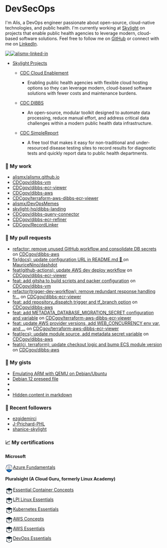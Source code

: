 # DevSecOps

I'm Alis, a DevOps engineer passionate about open-source, cloud-native technologies, and public health. I'm currently working at [Skylight](https://skylight.digital) on projects that enable public health agencies to leverage modern, cloud-based software solutions. Feel free to follow me on [GitHub](https://github.com/alismx) or connect with me on [LinkedIn](https://www.linkedin.com/in/alismx). 

[<img align="left" href="https://github.com/alismx" src="https://img.shields.io/badge/GitHub-181717.svg?style=for-the-badge&logo=GitHub&logoColor=white" />](https://github.com/alismx)

[<img alt="alismx-linked-in" src="https://img.shields.io/badge/linkedin-%230077B5.svg?&style=for-the-badge&logo=linkedin&logoColor=white" />](https://www.linkedin.com/in/alismx)<br>

- [Skylight Projects](https://skylight.digital/work/team-member/alis-akers/)

  - [CDC Cloud Enablement](https://skylight.digital/work/experience/cdc-dibbs-cloud-enablement/)
    - Enabling public health agencies with flexible cloud hosting options so they can leverage modern, cloud-based software solutions with fewer costs and maintenance burdens.

  - [CDC DIBBS](https://skylight.digital/work/experience/cdc-dibbs/)
    - An open-source, modular toolkit designed to automate data processing, reduce manual effort, and address critical data challenges within a modern public health data infrastructure.

  - [CDC SimpleReport](https://skylight.digital/work/experience/cdc-simplereport/)
    - A free tool that makes it easy for non-traditional and under-resourced disease testing sites to record results for diagnostic tests and quickly report data to public health departments.

### 🚀 My work

- [alismx/alismx.github.io](https://github.com/alismx/alismx.github.io)
- [CDCgov/dibbs-vm](https://github.com/CDCgov/dibbs-vm)
- [CDCgov/dibbs-ecr-viewer](https://github.com/CDCgov/dibbs-ecr-viewer)
- [CDCgov/dibbs-aws](https://github.com/CDCgov/dibbs-aws)
- [CDCgov/terraform-aws-dibbs-ecr-viewer](https://github.com/CDCgov/terraform-aws-dibbs-ecr-viewer)
- [alismx/DevOpsMemes](https://github.com/alismx/DevOpsMemes)
- [skylight-hq/dibbs-landing](https://github.com/skylight-hq/dibbs-landing)
- [CDCgov/dibbs-query-connector](https://github.com/CDCgov/dibbs-query-connector)
- [CDCgov/dibbs-ecr-refiner](https://github.com/CDCgov/dibbs-ecr-refiner)
- [CDCgov/RecordLinker](https://github.com/CDCgov/RecordLinker)

### 🌱 My pull requests

- [refactor: remove unused GitHub workflow and consolidate DB secrets](https://github.com/CDCgov/dibbs-aws/pull/75) on [CDCgov/dibbs-aws](https://github.com/CDCgov/dibbs-aws)
- [fix(docs): update configuration URL in README.md 📜 ](https://github.com/MauriceNino/dashdot/pull/1227) on [MauriceNino/dashdot](https://github.com/MauriceNino/dashdot)
- [feat(github-actions): update AWS dev deploy workflow](https://github.com/CDCgov/dibbs-ecr-viewer/pull/942) on [CDCgov/dibbs-ecr-viewer](https://github.com/CDCgov/dibbs-ecr-viewer)
- [feat: add gitsha to build scripts and packer configuration](https://github.com/CDCgov/dibbs-vm/pull/73) on [CDCgov/dibbs-vm](https://github.com/CDCgov/dibbs-vm)
- [refactor(trigger-dev-workflow): remove redundant response handling fr…](https://github.com/CDCgov/dibbs-ecr-viewer/pull/927) on [CDCgov/dibbs-ecr-viewer](https://github.com/CDCgov/dibbs-ecr-viewer)
- [feat: add repository_dispatch trigger and tf_branch option](https://github.com/CDCgov/dibbs-aws/pull/72) on [CDCgov/dibbs-aws](https://github.com/CDCgov/dibbs-aws)
- [feat: add METADATA_DATABASE_MIGRATION_SECRET configuration and variable](https://github.com/CDCgov/terraform-aws-dibbs-ecr-viewer/pull/36) on [CDCgov/terraform-aws-dibbs-ecr-viewer](https://github.com/CDCgov/terraform-aws-dibbs-ecr-viewer)
- [feat: update AWS provider versions, add WEB_CONCURRENCY env var, and …](https://github.com/CDCgov/terraform-aws-dibbs-ecr-viewer/pull/35) on [CDCgov/terraform-aws-dibbs-ecr-viewer](https://github.com/CDCgov/terraform-aws-dibbs-ecr-viewer)
- [feat(ecs): update module source, add metadata secret variable](https://github.com/CDCgov/dibbs-aws/pull/71) on [CDCgov/dibbs-aws](https://github.com/CDCgov/dibbs-aws)
- [feat(ci, terraform): update checkout logic and bump ECS module version](https://github.com/CDCgov/dibbs-aws/pull/70) on [CDCgov/dibbs-aws](https://github.com/CDCgov/dibbs-aws)

### 📓 My gists

- [Emulating ARM with QEMU on Debian/Ubuntu](https://gist.github.com/3107fdd62a87607d7cc7b1368d84fc52)
- [Debian 12 preseed file](https://gist.github.com/717776684587d3467b8c3980d2cba4e3)
- [](https://gist.github.com/eb554c67c7013b27c0e16461c3321df9)
- [](https://gist.github.com/a8c473968f0d87c0532944017f844363)
- [Hidden content in markdown](https://gist.github.com/cffeb79c933f98279c46906f390fd3a0)

### 👯 Recent followers

- [ezgidemirci](https://github.com/ezgidemirci)
- [J-Prichard-PHL](https://github.com/J-Prichard-PHL)
- [shanice-skylight](https://github.com/shanice-skylight)

### 📈 My certifications

#### Microsoft

[<img align="left" alt="azure-fundamentals" width="25" src="./assets/azurefundamentals.png" />Azure Fundamentals](https://www.credly.com/badges/460c0273-ed19-4f0c-8d38-4ee994dfeb22/public_url)

#### Pluralsight (A Cloud Guru, formerly Linux Academy)

[<img align="left" alt="Essential-Container-Concepts" width="25" src="./assets/linuxacademy.jpeg" />Essential Container Concepts](https://app.pluralsight.com/profile/alismx)

[<img align="left" alt="LPI-Linux-Essentials" width="25" src="./assets/linuxacademy.jpeg" />LPI Linux Essentials](https://app.pluralsight.com/profile/alismx)

[<img align="left" alt="Kubernetes-Essentials" width="25" src="./assets/linuxacademy.jpeg" />Kubernetes Essentials](https://app.pluralsight.com/profile/alismx)

[<img align="left" alt="AWS-Concepts" width="25" src="./assets/linuxacademy.jpeg" />AWS Concepts](https://app.pluralsight.com/profile/alismx)

[<img align="left" alt="AWS-Essentials" width="25" src="./assets/linuxacademy.jpeg" />AWS Essentials](https://app.pluralsight.com/profile/alismx)

[<img align="left" alt="DevOps-Essentials" width="25" src="./assets/linuxacademy.jpeg" />DevOps Essentials](https://app.pluralsight.com/profile/alismx)
